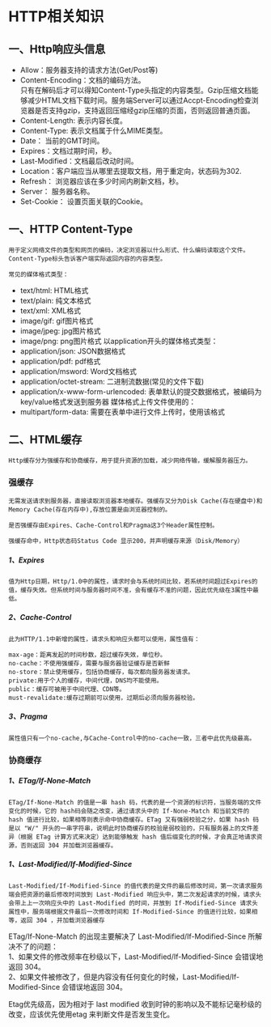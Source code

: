 # HTTP相关知识

## 一、Http响应头信息
* Allow：服务器支持的请求方法(Get/Post等)
* Content-Encoding：文档的编码方法。  
    只有在解码后才可以得知Content-Type头指定的内容类型。Gzip压缩文档能够减少HTML文档下载时间。服务端Server可以通过Accpt-Encoding检查浏览器是否支持gzip，支持返回压缩经gzip压缩的页面，否则返回普通页面。
* Content-Length: 表示内容长度。
* Content-Type: 表示文档属于什么MIME类型。
* Date： 当前的GMT时间。
* Expires：文档过期时间，秒。
* Last-Modified：文档最后改动时间。
* Location：客户端应当从哪里去提取文档，用于重定向，状态码为302.
* Refresh： 浏览器应该在多少时间内刷新文档，秒。
* Server： 服务器名称。
* Set-Cookie： 设置页面关联的Cookie。


## 一、HTTP Content-Type
    用于定义网络文件的类型和网页的编码，决定浏览器以什么形式、什么编码读取这个文件。Content-Type标头告诉客户端实际返回内容的内容类型。  

    常见的媒体格式类型：
* text/html: HTML格式
* text/plain: 纯文本格式
* text/xml: XML格式
* image/gif: gif图片格式
* image/jpeg: jpg图片格式
* image/png: png图片格式
    以application开头的媒体格式类型：
* application/json: JSON数据格式
* application/pdf: pdf格式
* application/msword: Word文档格式
* application/octet-stream: 二进制流数据(常见的文件下载)
* application/x-www-form-urlencoded: 表单默认的提交数据格式，被编码为key/value格式发送到服务器
    媒体格式上传文件使用的：
* multipart/form-data: 需要在表单中进行文件上传时，使用该格式

## 二、HTML缓存
    Http缓存分为强缓存和协商缓存，用于提升资源的加载，减少网络传输，缓解服务器压力。
### 强缓存
    无需发送请求到服务器，直接读取浏览器本地缓存。强缓存又分为Disk Cache(存在硬盘中)和Memory Cache(存在内存中),存放位置是由浏览器控制的。

    是否强缓存由Expires、Cache-Control和Pragma这3个Header属性控制。

    强缓存命中，Http状态码Status Code 显示200，并声明缓存来源（Disk/Memory）

##### 1、Expires
    值为Http日期，Http/1.0中的属性，请求时会与系统时间比较，若系统时间超过Expires的值，缓存失效。但系统时间与服务器时间不准，会有缓存不准的问题，因此优先级在3属性中最低。
##### 2、Cache-Control
    此为HTTP/1.1中新增的属性，请求头和响应头都可以使用，属性值有：

    max-age：距离发起的时间秒数，超过缓存失效，单位秒。
    no-cache：不使用强缓存，需要与服务器验证缓存是否新鲜
    no-store：禁止使用缓存，包括协商缓存，每次都向服务器发请求。
    private:用于个人的缓存，中间代理，DNS均不能使用。
    public：缓存可被用于中间代理、CDN等。
    must-revalidate:缓存过期前可以使用，过期后必须向服务器校验。

##### 3、Pragma
    属性值只有一个no-cache,与Cache-Control中的no-cache一致，三者中此优先级最高。

### 协商缓存
##### 1、ETag/If-None-Match
    ETag/If-None-Match 的值是一串 hash 码，代表的是一个资源的标识符，当服务端的文件变化的时候，它的 hash码会随之改变，通过请求头中的 If-None-Match 和当前文件的 hash 值进行比较，如果相等则表示命中协商缓存。ETag 又有强弱校验之分，如果 hash 码是以 "W/" 开头的一串字符串，说明此时协商缓存的校验是弱校验的，只有服务器上的文件差异（根据 ETag 计算方式来决定）达到能够触发 hash 值后缀变化的时候，才会真正地请求资源，否则返回 304 并加载浏览器缓存。
##### 1、Last-Modified/If-Modified-Since
    Last-Modified/If-Modified-Since 的值代表的是文件的最后修改时间，第一次请求服务端会把资源的最后修改时间放到 Last-Modified 响应头中，第二次发起请求的时候，请求头会带上上一次响应头中的 Last-Modified 的时间，并放到 If-Modified-Since 请求头属性中，服务端根据文件最后一次修改时间和 If-Modified-Since 的值进行比较，如果相等，返回 304 ，并加载浏览器缓存


ETag/If-None-Match 的出现主要解决了 Last-Modified/If-Modified-Since 所解决不了的问题：  
1、如果文件的修改频率在秒级以下，Last-Modified/If-Modified-Since 会错误地返回 304。  
2、如果文件被修改了，但是内容没有任何变化的时候，Last-Modified/If-Modified-Since 会错误地返回 304。

Etag优先级高，因为相对于 last modified 收到时钟的影响以及不能标记毫秒级的改变，应该优先使用etag 来判断文件是否发生变化。


